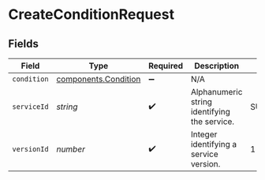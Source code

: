 # CreateConditionRequest


## Fields

| Field                                                    | Type                                                     | Required                                                 | Description                                              | Example                                                  |
| -------------------------------------------------------- | -------------------------------------------------------- | -------------------------------------------------------- | -------------------------------------------------------- | -------------------------------------------------------- |
| `condition`                                              | [components.Condition](../../models/shared/condition.md) | :heavy_minus_sign:                                       | N/A                                                      |                                                          |
| `serviceId`                                              | *string*                                                 | :heavy_check_mark:                                       | Alphanumeric string identifying the service.             | SU1Z0isxPaozGVKXdv0eY                                    |
| `versionId`                                              | *number*                                                 | :heavy_check_mark:                                       | Integer identifying a service version.                   | 1                                                        |